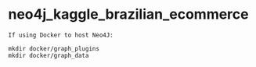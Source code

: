 # neo4j_kaggle_brazilian_ecommerce

```
If using Docker to host Neo4J:

mkdir docker/graph_plugins
mkdir docker/graph_data
```
